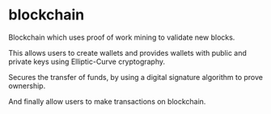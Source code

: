 # blockchain
Blockchain which uses proof of work mining to validate new blocks.

This allows users to create wallets and provides wallets with public and private keys using Elliptic-Curve cryptography.

Secures the transfer of funds, by using a digital signature algorithm to prove ownership.

And finally allow users to make transactions on blockchain. 
